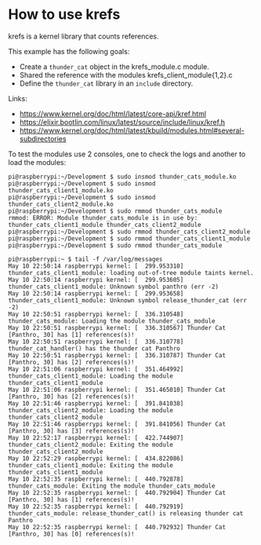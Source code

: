 
# How to use krefs


krefs is a kernel library that counts references.

This example has the following goals:

- Create a `thunder_cat` object in the krefs_module.c module.
- Shared the reference with the modules krefs_client_module{1,2}.c
- Define the `thunder_cat` library in an `include` directory.

Links:

- https://www.kernel.org/doc/html/latest/core-api/kref.html
- https://elixir.bootlin.com/linux/latest/source/include/linux/kref.h
- https://www.kernel.org/doc/html/latest/kbuild/modules.html#several-subdirectories

To test the modules use 2 consoles, one to check the logs and another to load
the modules:

```shell
pi@raspberrypi:~/Development $ sudo insmod thunder_cats_module.ko 
pi@raspberrypi:~/Development $ sudo insmod thunder_cats_client1_module.ko 
pi@raspberrypi:~/Development $ sudo insmod thunder_cats_client2_module.ko 
pi@raspberrypi:~/Development $ sudo rmmod thunder_cats_module 
rmmod: ERROR: Module thunder_cats_module is in use by: thunder_cats_client1_module thunder_cats_client2_module
pi@raspberrypi:~/Development $ sudo rmmod thunder_cats_client2_module 
pi@raspberrypi:~/Development $ sudo rmmod thunder_cats_client1_module 
pi@raspberrypi:~/Development $ sudo rmmod thunder_cats_module 
```

```shell
pi@raspberrypi:~ $ tail -f /var/log/messages
May 10 22:50:14 raspberrypi kernel: [  299.953310] thunder_cats_client1_module: loading out-of-tree module taints kernel.
May 10 22:50:14 raspberrypi kernel: [  299.953605] thunder_cats_client1_module: Unknown symbol panthro (err -2)
May 10 22:50:14 raspberrypi kernel: [  299.953658] thunder_cats_client1_module: Unknown symbol release_thunder_cat (err -2)
May 10 22:50:51 raspberrypi kernel: [  336.310548] thunder_cats_module: Loading the module thunder_cats_module
May 10 22:50:51 raspberrypi kernel: [  336.310567] Thunder Cat [Panthro, 30] has [1] references(s)!
May 10 22:50:51 raspberrypi kernel: [  336.310778] thunder_cat_handler() has the thunder cat Panthro
May 10 22:50:51 raspberrypi kernel: [  336.310787] Thunder Cat [Panthro, 30] has [2] references(s)!
May 10 22:51:06 raspberrypi kernel: [  351.464992] thunder_cats_client1_module: Loading the module thunder_cats_client1_module
May 10 22:51:06 raspberrypi kernel: [  351.465010] Thunder Cat [Panthro, 30] has [2] references(s)!
May 10 22:51:46 raspberrypi kernel: [  391.841038] thunder_cats_client2_module: Loading the module thunder_cats_client2_module
May 10 22:51:46 raspberrypi kernel: [  391.841056] Thunder Cat [Panthro, 30] has [3] references(s)!
May 10 22:52:17 raspberrypi kernel: [  422.744907] thunder_cats_client2_module: Exiting the module thunder_cats_client2_module
May 10 22:52:29 raspberrypi kernel: [  434.822086] thunder_cats_client1_module: Exiting the module thunder_cats_client1_module
May 10 22:52:35 raspberrypi kernel: [  440.792878] thunder_cats_module: Exiting the module thunder_cats_module
May 10 22:52:35 raspberrypi kernel: [  440.792904] Thunder Cat [Panthro, 30] has [1] references(s)!
May 10 22:52:35 raspberrypi kernel: [  440.792919] thunder_cats_module: release_thunder_cat() is releasing thunder cat Panthro
May 10 22:52:35 raspberrypi kernel: [  440.792932] Thunder Cat [Panthro, 30] has [0] references(s)!
```